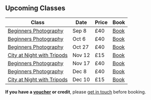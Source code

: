 ## Upcoming Classes

Class     | Date   | Price | Book
----------|--------|---------|------
[Beginners Photography](/beginners-photography/) | Sep 8 | £40 | <a href="https://ti.to/photo-school/photo-school-classes" class="btn btn--primary">Book</a>
[Beginners Photography](/beginners-photography/) | Oct 6 | £40 | <a href="https://ti.to/photo-school/photo-school-classes" class="btn btn--primary">Book</a>
[Beginners Photography](/beginners-photography/) | Oct 27 | £40 | <a href="https://ti.to/photo-school/photo-school-classes" class="btn btn--primary">Book</a>
[City at Night with Tripods](/city-at-night) | Nov 12 | £15   | <a href="https://ti.to/photo-school/birmingham-photo-walks" class="btn btn--primary">Book</a>
[Beginners Photography](/beginners-photography/) | Nov 17 | £40 | <a href="https://ti.to/photo-school/photo-school-classes" class="btn btn--primary">Book</a>
[Beginners Photography](/beginners-photography/) | Dec 8 | £40 | <a href="https://ti.to/photo-school/photo-school-classes" class="btn btn--primary">Book</a>
[City at Night with Tripods](/city-at-night) | Dec 10 | £15   | <a href="https://ti.to/photo-school/birmingham-photo-walks" class="btn btn--primary">Book</a>


**If you have a [voucher](/gift-vouchers/) or credit**, please [get in touch](/contact/) before booking.


